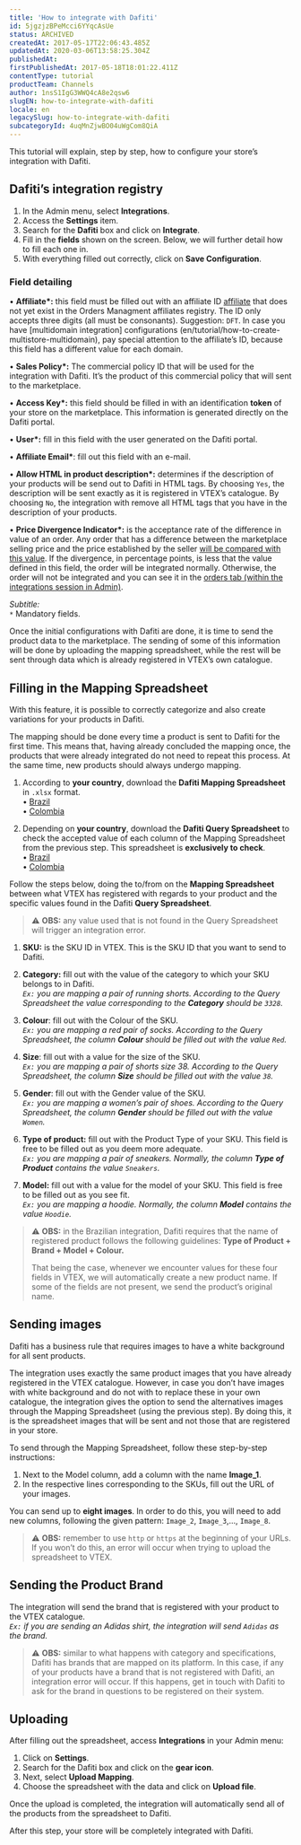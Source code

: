 ```yaml
---
title: 'How to integrate with Dafiti'
id: 5jgzjzBPeMcci6YYqcAsUe
status: ARCHIVED
createdAt: 2017-05-17T22:06:43.485Z
updatedAt: 2020-03-06T13:58:25.304Z
publishedAt: 
firstPublishedAt: 2017-05-18T18:01:22.411Z
contentType: tutorial
productTeam: Channels
author: 1nsS1IgG3WWQ4cA8e2qsw6
slugEN: how-to-integrate-with-dafiti
locale: en
legacySlug: how-to-integrate-with-dafiti
subcategoryId: 4uqMnZjwBO04uWgCom8QiA
---
```


This tutorial will explain, step by step, how to configure your store’s integration with Dafiti.

## Dafiti’s integration registry 

1.	In the Admin menu, select __Integrations__.
2.	Access the __Settings__ item.
3.	Search for the __Dafiti__ box and click on __Integrate__.
4.	Fill in the __fields__ shown on the screen. Below, we will further detail how to fill each one in. 
5.	With everything filled out correctly, click on __Save Configuration__.


### Field detailing

&bull; __Affiliate*:__ this field must be filled out with an affiliate ID [affiliate](/en/faq/what-is-an-affiliate) that does not yet exist in the Orders Managment affiliates registry. The ID only accepts three digits (all must be consonants). Suggestion: `DFT`. In case you have [multidomain integration] configurations (en/tutorial/how-to-create-multistore-multidomain), pay special attention to the affiliate’s ID, because this field has a different value for each domain. 

&bull; __Sales Policy*:__ The commercial policy ID  that will be used for the integration with Dafiti. It’s the product of this commercial policy that will sent to the marketplace. 

&bull; __Access Key*:__ this field should be filled in with an identification __token__ of your store on the marketplace. This information is generated directly on the Dafiti portal. 

&bull; __User*:__ fill in this field with the user generated on the Dafiti portal. 

&bull; __Affiliate Email*__: fill out this field with an e-mail.

&bull; __Allow HTML in product description*:__ determines if the description of your products will be send out to Dafiti in HTML tags. By choosing `Yes`, the description will be sent exactly as it is registered in VTEX’s catalogue. By choosing `No`, the integration with remove all HTML tags that you have in the description of your products.

&bull; __Price Divergence Indicator*:__ is the acceptance rate of the difference in value of an order. Any order that has a difference between the marketplace selling price and the price established by the seller [will be compared with this value](/en/faq/why-an-order-was-closed-with-a-wrong-price). If the divergence, in percentage points, is less that the value defined in this field, the order will be integrated normally. Otherwise, the order will not be integrated and you can see it in the [orders tab (within the integrations session in Admin)](/en/tutorial/check-integration-on-bridge).

_Subtitle:_<br />
`*` Mandatory fields.<br />


Once the initial configurations with Dafiti are done, it is time to send the product data to the marketplace. The sending of some of this information will be done by uploading the mapping spreadsheet, while the rest will be sent through data which is already registered in VTEX’s own catalogue.

## Filling in the Mapping Spreadsheet

With this feature, it is possible to correctly categorize and also create variations for your products in Dafiti.

The mapping should be done every time a product is sent to Dafiti for the first time. This means that, having already concluded the mapping once, the products that were already integrated do not need to repeat this process. At the same time, new products should always undergo mapping.

1. According to __your country__, download the __Dafiti Mapping Spreadsheet__ in `.xlsx` format.
<br/>&bull; [Brazil](//assets.ctfassets.net/alneenqid6w5/2Vbi7VaYIowaaOYCCucsQq/fa94cd636b38e9810dd6a708c95e26ac/Planilha_de_Mapeamento_da_Dafiti.xlsx)
<br/>&bull; [Colombia](//assets.ctfassets.net/alneenqid6w5/4d5y0N09IsKmy4MuAGygqs/0e43349d309fb556179dfac5f2f6c885/Planilha_de_Mapeamento_da_Dafiti_COL.xlsx)

2. Depending on __your country__, download the __Dafiti Query Spreadsheet__ to check the accepted value of each column of the Mapping Spreadsheet from the previous step. This spreadsheet is __exclusively to check__.
<br/>&bull; [Brazil](//assets.ctfassets.net/alneenqid6w5/1gGYn5lo3qSe0iOaoKs0oa/fc1aa02e2761474f0235fcb489f930ff/Planilha_de_Consulta_Dafiti.xlsx)
<br/>&bull; [Colombia](https://s3.amazonaws.com/Marketplace-Integration/SellerCenterIntegration/Colombia.zip)

Follow the steps below, doing the to/from on the __Mapping Spreadsheet__ between what VTEX has registered with regards to your product and the specific values found in the Dafiti __Query Spreadsheet__.

>⚠️ **OBS:** any value used that is not found in the Query Spreadsheet will trigger an integration error.

1. __SKU:__ is the SKU ID in VTEX. This is the SKU ID that you want to send to Dafiti.

2. __Category:__ fill out with the value of the category to which your SKU belongs to in Dafiti.
<br/>_`Ex:` you are mapping a pair of running shorts. According to the Query Spreadsheet the value corresponding to the __Category__ should be `3328`._

3. __Colour__: fill out with the Colour of the SKU.
<br/>_`Ex:` you are mapping a red pair of socks. According to the Query Spreadsheet, the column __Colour__ should be filled out with the value `Red`._

4. __Size__: fill out with a value for the size of the SKU.
<br/>_`Ex:` you are mapping a pair of shorts size 38. According to the Query Spreadsheet, the column __Size__ should be filled out with the value `38`._

5. __Gender__: fill out with the Gender value of the SKU.
<br/>_`Ex:` you are mapping a women’s pair of shoes. According to the Query Spreadsheet, the column __Gender__ should be filled out with the value `Women`._

6. __Type of product:__ fill out with the Product Type of your SKU. This field is free to be filled out as you deem more adequate.
<br/>_`Ex:` you are mapping a pair of sneakers. Normally, the column __Type of Product__ contains the value `Sneakers`._

7. __Model:__ fill out with a value for the model of your SKU. This field is free to be filled out as you see fit.
<br/>_`Ex:` you are mapping a hoodie. Normally, the column __Model__ contains the value `Hoodie`._


>⚠️ **OBS:** in the Brazilian integration, Dafiti requires that the name of registered product follows the following guidelines: **Type of Product + Brand + Model + Colour.**
>
>
> 
> That being the case, whenever we encounter values for these four fields in VTEX, we will automatically create a new product name. If some of the fields are not present, we send the product’s original name.


## Sending images

Dafiti has a business rule that requires images to have a white background for all sent products. 

The integration uses exactly the same product images that you have already registered in the VTEX catalogue. However, in case you don’t have images with white background and do not with to replace these in your own catalogue, the integration gives the option to send the alternatives images through the Mapping Spreadsheet (using the previous step). By doing this, it is the spreadsheet images that will be sent and not those that are registered in your store.

To send through the Mapping Spreadsheet, follow these step-by-step instructions:

1. Next to the Model column, add a column with the name __Image_1__.
2. In the respective lines corresponding to the SKUs, fill out the URL of your images.

You can send up to __eight images__. In order to do this, you will need to add new columns, following the given pattern: `Image_2`, `Image_3`,..., `Image_8`.

>⚠️ **OBS:** remember to use `http` or `https` at the beginning of your URLs. If you won’t do this, an error will occur when trying to upload the spreadsheet to VTEX.


## Sending the Product Brand

The integration will send the brand that is registered with your product to the VTEX catalogue.
<br/>_`Ex:` if you are sending an Adidas shirt, the integration will send `Adidas` as the brand._

>⚠️ **OBS:** similar to what happens with category and specifications, Dafiti has brands that are mapped on its platform. In this case, if any of your products have a brand that is not registered with Dafiti, an integration error will occur. If this happens, get in touch with Dafiti to ask for the brand in questions to be registered on their system.


## Uploading

After filling out the spreadsheet, access __Integrations__ in your Admin menu:

1. Click on __Settings__.
2. Search for the Dafiti box and click on the __gear icon__.
3. Next, select __Upload Mapping__.
4. Choose the spreadsheet with the data and click on __Upload file__.

Once the upload is completed, the integration will automatically send all of the products from the spreadsheet to Dafiti.

After this step, your store will be completely integrated with Dafiti.

